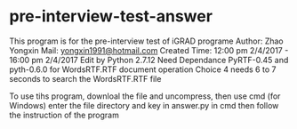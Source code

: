 # pre-interview-test-answer
This program is for the pre-interview test of iGRAD programe
Author: Zhao Yongxin
Mail: yongxin1991@hotmail.com
Created Time: 12:00 pm 2/4/2017 - 16:00 pm 2/4/2017
Edit by Python 2.7.12
Need Dependance PyRTF-0.45 and pyth-0.6.0 for WordsRTF.RTF document operation
Choice 4 needs 6 to 7 seconds to search the WordsRTF.RTF file

To use tihs program, downloal the file and uncompress, then use cmd (for Windows)
enter the file directory and key in answer.py in cmd
then follow the instruction of the program

